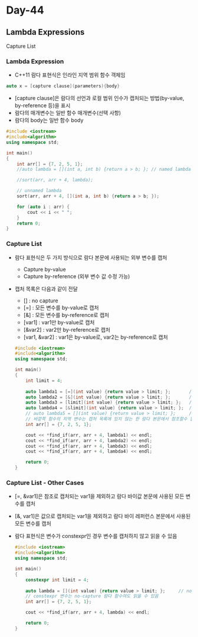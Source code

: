 # Day-44

## Lambda Expressions
Capture List

### Lambda Expression

- C++11 람다 표현식은 인라인 지역 범위 함수 객체임

```cpp
auto x = [capture clause](parameters){body}
```

- [capture clause]은 람다의 선언과 로컬 범위 인수가 캡처되는 방법(by-value, by-reference 등)을 표시
- 람다의 매개변수는 일반 함수 매개변수(선택 사항)
- 람다의 body는 일반 함수 body

```cpp
#include <iostream>
#include<algorithm>
using namespace std;

int main()
{
	int arr[] = {7, 2, 5, 1};
	//auto lambda = [](int a, int b) {return a > b; }; // named lambda

	//sort(arr, arr + 4, lambda);

	// unnamed lambda
	sort(arr, arr + 4, [](int a, int b) {return a > b; });

	for (auto i : arr) {
		cout << i << " ";
	}
	return 0;
}

```

### Capture List

- 람다 표현식은 두 가지 방식으로 람다 본문에 사용되는 외부 변수를 캡처
    - Capture by-value
    - Capture by-reference (외부 변수 값 수정 가능)
- 캡처 목록은 다음과 같이 전달
    - [] : no capture
    - [=] : 모든 변수를 by-value로 캡처
    - [&] : 모든 변수를 by-reference로 캡처
    - [var1] : var1만 by-value로 캡처
    - [&var2] : var2만 by-reference로 캡처
    - [var1, &var2] : var1은 by-value로, var2는 by-reference로 캡처
    
    ```cpp
    #include <iostream>
    #include<algorithm>
    using namespace std;
    
    int main()
    {
    	int limit = 4;
    	
    	auto lambda1 = [=](int value) {return value > limit; };       // by-value
    	auto lambda2 = [&](int value) {return value > limit; };       // by-reference
    	auto lambda3 = [limit](int value) {return value > limit; };   // "limit" by-value
    	auto lambda4 = [&limit](int value) {return value > limit; };  // "limit" by-reference
    	// auto lambda5 = [](int value) {return value > limit; };     // no capture
    	// 바깥쪽 함수의 지역 변수는 캡처 목록에 있지 않는 한 람다 본문에서 참조할수 없음
    	int arr[] = {7, 2, 5, 1};
    
    	cout << *find_if(arr, arr + 4, lambda1) << endl;
    	cout << *find_if(arr, arr + 4, lambda2) << endl;
    	cout << *find_if(arr, arr + 4, lambda3) << endl;
    	cout << *find_if(arr, arr + 4, lambda4) << endl;
    
    	return 0;
    }
    
    ```
    

### Capture List - Other Cases

- [=, &var1]은 참조로 캡처되는 var1을 제외하고 람다 바이값 본문에 사용된 모든 변수를 캡처
- [&, var1]은 값으로 캡처되는 var1을 제외하고 람다 바이 레퍼런스 본문에서 사용된 모든 변수를 캡처
- 람다 표현식은 변수가 constexpr인 경우 변수를 캡처하지 않고 읽을 수 있음
    
    ```cpp
    #include <iostream>
    #include<algorithm>
    using namespace std;
    
    int main()
    {
    	constexpr int limit = 4;
    	
    	auto lambda = [](int value) {return value > limit; };     // no capture
    	// constexpr 변수는 no-capture 람다 함수여도 읽을 수 있음
    	int arr[] = {7, 2, 5, 1};
    
    	cout << *find_if(arr, arr + 4, lambda) << endl;
    
    	return 0;
    }
    ```
